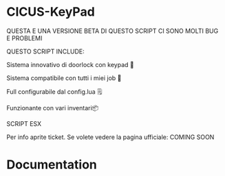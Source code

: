 # CICUS-KeyPad

QUESTA E UNA VERSIONE BETA DI QUESTO SCRIPT CI SONO MOLTI BUG E PROBLEMI

QUESTO SCRIPT INCLUDE:

Sistema innovativo di doorlock con keypad 🔑

Sistema compatibile con tutti i miei job   🧨

Full configurabile dal config.lua 🗒

Funzionante con vari inventari📦
 
SCRIPT ESX 

Per info aprite ticket. Se volete vedere la pagina ufficiale: COMING SOON


# Documentation
